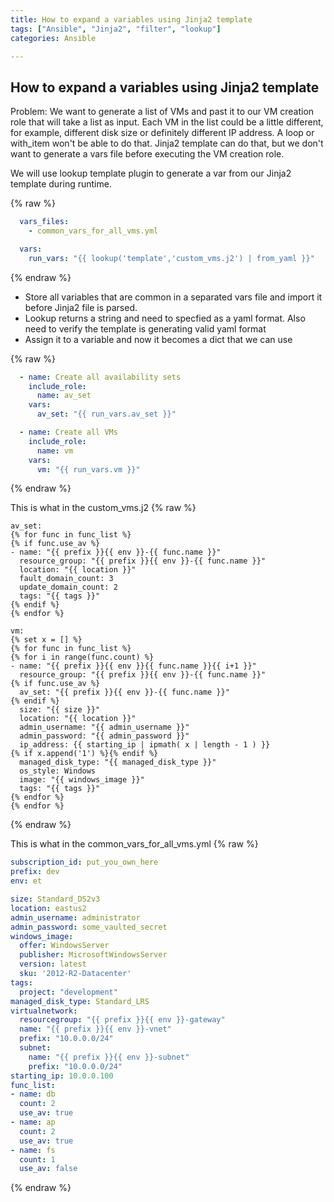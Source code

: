```yaml
---
title: How to expand a variables using Jinja2 template
tags: ["Ansible", "Jinja2", "filter", "lookup"]
categories: Ansible

---
```

## How to expand a variables using Jinja2 template

Problem:
We want to generate a list of VMs and past it to our VM creation role that will take a list as input.  Each VM in the list could be a little different, for example, different disk size or definitely different IP address.  A loop or with_item won't be able to do that. Jinja2 template can do that, but we don't want to generate a vars file before executing the VM creation role.

We will use lookup template plugin to generate a var from our Jinja2 template during runtime.

{% raw %}
```yaml
  vars_files:
    - common_vars_for_all_vms.yml

  vars:
    run_vars: "{{ lookup('template','custom_vms.j2') | from_yaml }}"
```
{% endraw %}

- Store all variables that are common in a separated vars file and import it before Jinja2 file is parsed.
- Lookup returns a string and need to specfied as a yaml format.  Also need to verify the template is generating valid yaml format
- Assign it to a variable and now it becomes a dict that we can use

{% raw %}
```yaml
  - name: Create all availability sets
    include_role:
      name: av_set
    vars:
      av_set: "{{ run_vars.av_set }}"

  - name: Create all VMs
    include_role:
      name: vm
    vars:
      vm: "{{ run_vars.vm }}"
```
{% endraw %}

This is what in the custom_vms.j2
{% raw %}
```jinja2
av_set:
{% for func in func_list %}
{% if func.use_av %}
- name: "{{ prefix }}{{ env }}-{{ func.name }}"
  resource_group: "{{ prefix }}{{ env }}-{{ func.name }}"
  location: "{{ location }}"
  fault_domain_count: 3
  update_domain_count: 2
  tags: "{{ tags }}"
{% endif %}
{% endfor %}

vm:
{% set x = [] %}
{% for func in func_list %}
{% for i in range(func.count) %}
- name: "{{ prefix }}{{ env }}{{ func.name }}{{ i+1 }}"
  resource_group: "{{ prefix }}{{ env }}-{{ func.name }}"
{% if func.use_av %}
  av_set: "{{ prefix }}{{ env }}-{{ func.name }}"
{% endif %}
  size: "{{ size }}"
  location: "{{ location }}"
  admin_username: "{{ admin_username }}"
  admin_password: "{{ admin_password }}"
  ip_address: {{ starting_ip | ipmath( x | length - 1 ) }}
{% if x.append('1') %}{% endif %}
  managed_disk_type: "{{ managed_disk_type }}"
  os_style: Windows
  image: "{{ windows_image }}"
  tags: "{{ tags }}"
{% endfor %}
{% endfor %}
```
{% endraw %}

This is what in the common_vars_for_all_vms.yml
{% raw %}
```yaml
subscription_id: put_you_own_here
prefix: dev
env: et

size: Standard_DS2v3
location: eastus2
admin_username: administrator
admin_password: some_vaulted_secret
windows_image:
  offer: WindowsServer
  publisher: MicrosoftWindowsServer
  version: latest
  sku: '2012-R2-Datacenter'
tags:
  project: "development"
managed_disk_type: Standard_LRS
virtualnetwork:
  resourcegroup: "{{ prefix }}{{ env }}-gateway"
  name: "{{ prefix }}{{ env }}-vnet"
  prefix: "10.0.0.0/24"
  subnet:
    name: "{{ prefix }}{{ env }}-subnet"
    prefix: "10.0.0.0/24"
starting_ip: 10.0.0.100
func_list:
- name: db
  count: 2
  use_av: true
- name: ap
  count: 2
  use_av: true
- name: fs
  count: 1
  use_av: false
```
{% endraw %}
